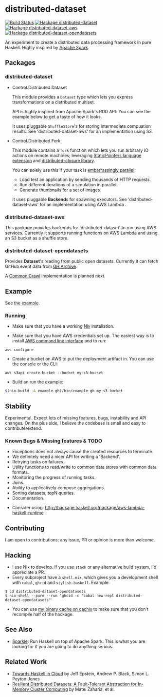 # distributed-dataset

[![Build Status](https://travis-ci.org/utdemir/distributed-dataset.svg?branch=master)](https://travis-ci.org/utdemir/distributed-dataset)
[![Hackage distributed-dataset](https://img.shields.io/badge/Hackage-distributed--dataset-blue.svg)](https://hackage.haskell.org/package/distributed-dataset)
[![Hackage distributed-dataset-aws](https://img.shields.io/badge/Hackage-distributed--dataset--aws-blue.svg)](https://hackage.haskell.org/package/distributed-dataset-aws)
[![Hackage distributed-dataset-opendatasets](https://img.shields.io/badge/Hackage-distributed--dataset--opendatasets-blue.svg)](https://hackage.haskell.org/package/distributed-dataset-opendatasets)

An experiment to create a distributed data processing framework in pure Haskell. Highly inspired by [Apache Spark](https://spark.apache.org/).

## Packages

### distributed-dataset

* Control.Distributed.Dataset

  This module provides a `Dataset` type which lets you express transformations on a distributed multiset.

  API is highly inspired from Apache Spark's RDD API. You can see the example below to get a taste of how it looks.

  It uses pluggable `ShuffleStore`'s for storing intermediate compuation results. See 'distributed-dataset-aws' for an implementation using S3.

* Control.Distributed.Fork

  This module contains a `fork` function which lets you run arbitrary IO actions on remote machines; leveraging [StaticPointers language extension](https://downloads.haskell.org/~ghc/latest/docs/html/users_guide/glasgow_exts.html#static-pointers) and [distributed-closure library](https://hackage.haskell.org/package/distributed-closure).

  You can solely use this if your task is [embarrassingly parallel](https://en.wikipedia.org/wiki/Embarrassingly_parallel):

    * Load test an application by sending thousands of HTTP requests.
    * Run different iterations of a simulation in parallel.
    * Generate thumbnails for a set of images.

  It uses pluggable **Backend**s for spawning executors. See 'distributed-dataset-aws' for an implementation using AWS Lambda .

### distributed-dataset-aws

This package provides backends for 'distributed-dataset' to run using AWS services. Currently it supports running functions on AWS Lambda and using an S3 bucket as a shuffle store.

### distributed-dataset-opendatasets

Provides **Dataset**'s reading from public open datasets. Currently it can fetch GitHub event data from [GH Archive](https://www.gharchive.org).

A [Common Crawl](http://commoncrawl.org/) implementation is planned next.

## Example

See [the example](examples/gh).

### Running

* Make sure that you have a working [Nix](https://nixos.org/nix/) installation. 

* Make sure that you have AWS credentials set up. The easiest way is to install [AWS command line interface](https://aws.amazon.com/cli/) and to run:

```
aws configure
```

* Create a bucket on AWS to put the deployment artifact in. You can use the console or the CLI:

```
aws s3api create-bucket --bucket my-s3-bucket
```

* Build an run the example:

```sh
$(nix-build -A example-gh)/bin/example-gh my-s3-bucket
```

## Stability

Experimental. Expect lots of missing features, bugs, instability and API changes. On the plus side, I believe the codebase is small and easy to contribute/extend.

### Known Bugs & Missing features & TODO

* Exceptions does not always cause the created resources to terminate.
* We definitely need a nicer API for writing a 'Backend'.
* Retrying tasks on failures.
* Utility functions to read/write to common data stores with common data formats.
* Monitoring the progress of running tasks.
* Joins.
* Ability to applicatively compose aggregations.
* Sorting datasets, topN queries.
* Documentation.
- Consider using: http://hackage.haskell.org/package/aws-lambda-haskell-runtime

## Contributing

I am open to contributions; any issue, PR or opinion is more than welcome.

## Hacking

* I use Nix to develop. If you use `stack` or any alternative build system, I'd appreciate a PR.
* Every subproject have a `shell.nix`, which gives you a development shell with `cabal`, `ghcid` and `stylish-haskell`. Example:

```
$ cd distributed-dataset-opendatasets
$ nix-shell --pure --run 'ghcid -c "cabal new-repl distributed-dataset-opendatasets"'
```
* You can use [my binary cache on cachix](https://utdemir.cachix.org/) to make sure that you don't recompile half of the hackage.

## See Also

* [Sparkle](https://github.com/tweag/sparkle): Run Haskell on top of Apache Spark. This is what you are looking for if you are going to do anything serious.

## Related Work

* [Towards Haskell in Cloud](https://www.microsoft.com/en-us/research/publication/towards-haskell-cloud/) by Jeff Epstein, Andrew P. Black, Simon L. Peyton Jones 
* [Resilient Distributed Datasets: A Fault-Tolerant Abstraction for In-Memory Cluster Computing](https://cs.stanford.edu/~matei/papers/2012/nsdi_spark.pdf) by Matei Zaharia, et al.
